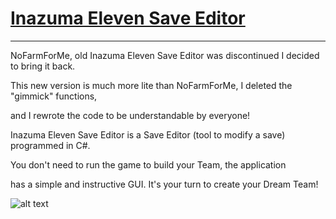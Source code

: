 # [Inazuma Eleven Save Editor](https://discord.gg/3FpDBSz)
___________________________________________________________________________
NoFarmForMe, old Inazuma Eleven Save Editor was discontinued I decided to bring it back.

This new version is much more lite than NoFarmForMe, I deleted the "gimmick" functions, 

and I rewrote the code to be understandable by everyone!

Inazuma Eleven Save Editor is a Save Editor (tool to modify a save) programmed in C#.

You don't need to run the game to build your Team, the application 

has a simple and instructive GUI. It's your turn to create your Dream Team!

![alt text]([http://url/to/img.png](https://i.imgur.com/lczZ63w.png))
